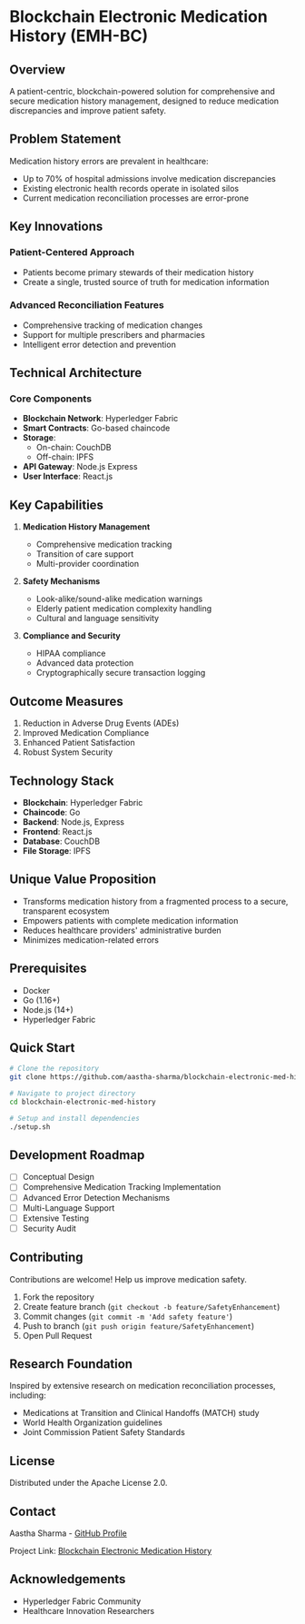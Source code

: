 # Blockchain Electronic Medication History (EMH-BC)

## Overview
A patient-centric, blockchain-powered solution for comprehensive and secure medication history management, designed to reduce medication discrepancies and improve patient safety.

## Problem Statement
Medication history errors are prevalent in healthcare:
- Up to 70% of hospital admissions involve medication discrepancies
- Existing electronic health records operate in isolated silos
- Current medication reconciliation processes are error-prone

## Key Innovations
### Patient-Centered Approach
- Patients become primary stewards of their medication history
- Create a single, trusted source of truth for medication information

### Advanced Reconciliation Features
- Comprehensive tracking of medication changes
- Support for multiple prescribers and pharmacies
- Intelligent error detection and prevention

## Technical Architecture
### Core Components
- **Blockchain Network**: Hyperledger Fabric
- **Smart Contracts**: Go-based chaincode
- **Storage**: 
  - On-chain: CouchDB
  - Off-chain: IPFS
- **API Gateway**: Node.js Express
- **User Interface**: React.js

## Key Capabilities
1. **Medication History Management**
   - Comprehensive medication tracking
   - Transition of care support
   - Multi-provider coordination

2. **Safety Mechanisms**
   - Look-alike/sound-alike medication warnings
   - Elderly patient medication complexity handling
   - Cultural and language sensitivity

3. **Compliance and Security**
   - HIPAA compliance
   - Advanced data protection
   - Cryptographically secure transaction logging

## Outcome Measures
1. Reduction in Adverse Drug Events (ADEs)
2. Improved Medication Compliance
3. Enhanced Patient Satisfaction
4. Robust System Security

## Technology Stack
- **Blockchain**: Hyperledger Fabric
- **Chaincode**: Go
- **Backend**: Node.js, Express
- **Frontend**: React.js
- **Database**: CouchDB
- **File Storage**: IPFS

## Unique Value Proposition
- Transforms medication history from a fragmented process to a secure, transparent ecosystem
- Empowers patients with complete medication information
- Reduces healthcare providers' administrative burden
- Minimizes medication-related errors

## Prerequisites
- Docker
- Go (1.16+)
- Node.js (14+)
- Hyperledger Fabric

## Quick Start
```bash
# Clone the repository
git clone https://github.com/aastha-sharma/blockchain-electronic-med-history.git

# Navigate to project directory
cd blockchain-electronic-med-history

# Setup and install dependencies
./setup.sh
```

## Development Roadmap
- [ ] Conceptual Design
- [ ] Comprehensive Medication Tracking Implementation
- [ ] Advanced Error Detection Mechanisms
- [ ] Multi-Language Support
- [ ] Extensive Testing
- [ ] Security Audit

## Contributing
Contributions are welcome! Help us improve medication safety.

1. Fork the repository
2. Create feature branch (`git checkout -b feature/SafetyEnhancement`)
3. Commit changes (`git commit -m 'Add safety feature'`)
4. Push to branch (`git push origin feature/SafetyEnhancement`)
5. Open Pull Request

## Research Foundation
Inspired by extensive research on medication reconciliation processes, including:
- Medications at Transition and Clinical Handoffs (MATCH) study
- World Health Organization guidelines
- Joint Commission Patient Safety Standards

## License
Distributed under the Apache License 2.0.

## Contact
Aastha Sharma - [GitHub Profile](https://github.com/aastha-sharma)

Project Link: [Blockchain Electronic Medication History](https://github.com/aastha-sharma/prescription-blockchain)

## Acknowledgements
- Hyperledger Fabric Community
- Healthcare Innovation Researchers
